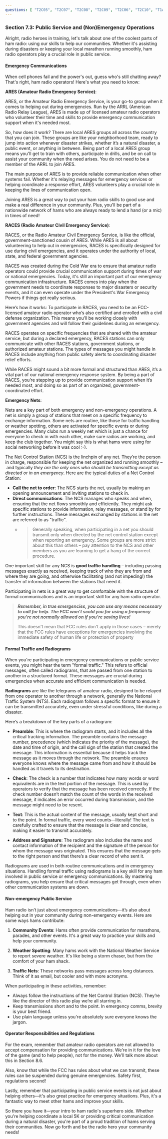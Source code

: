 ```yaml
---
questions: [ "T2C05", "T2C07", "T2C08", "T2C09", "T2C06", "T2C10", "T1A10", "T2C11", "T2C02", "T2C04", "T2C01" ]
---
```


### Section 7.3: Public Service and (Non)Emergency Operations

Alright, radio heroes in training, let's talk about one of the coolest parts of ham radio: using our skills to help our communities. Whether it's assisting during disasters or keeping your local marathon running smoothly, ham radio operators play a crucial role in public service.

#### Emergency Communications

When cell phones fail and the power's out, guess who's still chatting away? That's right, ham radio operators! Here's what you need to know:

**ARES (Amateur Radio Emergency Service)**:

ARES, or the Amateur Radio Emergency Service, is your go-to group when it comes to helping out during emergencies. Run by the ARRL (American Radio Relay League), ARES is made up of licensed amateur radio operators who volunteer their time and skills to provide emergency communication support when it's needed most.

So, how does it work? There are local ARES groups all across the country that you can join. These groups are like your neighborhood team, ready to jump into action whenever disaster strikes, whether it’s a natural disaster, a public event, or anything in between. Being part of a local ARES group means you'll get to train with others, participate in drills, and be on call to assist your community when the need arises. You do not need to be a member of the ARRL to join ARES.

The main purpose of ARES is to provide reliable communication when other systems fail. Whether it's relaying messages for emergency services or helping coordinate a response effort, ARES volunteers play a crucial role in keeping the lines of communication open.

Joining ARES is a great way to put your ham radio skills to good use and make a real difference in your community. Plus, you'll be part of a nationwide network of hams who are always ready to lend a hand (or a mic) in times of need!

**RACES (Radio Amateur Civil Emergency Service)**: 

RACES, or the Radio Amateur Civil Emergency Service, is like the official, government-sanctioned cousin of ARES. While ARES is all about volunteering to help out in emergencies, RACES is specifically designed for use during civil emergencies, and it operates under the authority of local, state, and federal government agencies.

RACES was created during the Cold War era to ensure that amateur radio operators could provide crucial communication support during times of war or national emergencies. Today, it's still an important part of our emergency communication infrastructure. RACES comes into play when the government needs to coordinate responses to major disasters or security events, and it can even operate under the President's War Emergency Powers if things get really serious.

Here’s how it works: To participate in RACES, you need to be an FCC-licensed amateur radio operator who’s also certified and enrolled with a civil defense organization. This means you’ll be working closely with government agencies and will follow their guidelines during an emergency.

RACES operates on specific frequencies that are shared with the amateur service, but during a declared emergency, RACES stations can only communicate with other RACES stations, government stations, or authorized amateur stations. The types of messages you might handle in RACES include anything from public safety alerts to coordinating disaster relief efforts.

While RACES might sound a bit more formal and structured than ARES, it’s a vital part of our national emergency response system. By being a part of RACES, you’re stepping up to provide communication support when it’s needed most, and doing so as part of an organized, government-coordinated effort.

**Emergency Nets**:

Nets are a key part of both emergency and non-emergency operations. A net is simply a group of stations that meet on a specific frequency to exchange information. Some nets are routine, like those for traffic handling or weather spotting, others are activated for specific events or during emergencies. Many clubs run a weekly net which is just a chance for everyone to check in with each other, make sure radios are working, and keep the club together. You might say this is what hams were using for social networking before it was cool :-).

The Net Control Station (NCS) is the linchpin of any net. They’re the person in charge, responsible for keeping the net organized and running smoothly – and typically _they are the only ones who should be transmitting except as directed or in an emergency_. Here are the typical duties of a Net Control Station:

- **Call the net to order**: The NCS starts the net, usually by making an opening announcement and inviting stations to check in.
- **Direct communications**: The NCS manages who speaks and when, ensuring that the net flows smoothly and efficiently. They might ask specific stations to provide information, relay messages, or stand by for further instructions. These messages exchanged by stations in the net are referred to as "traffic".
  - >Generally speaking, when participating in a net you should transmit only when directed by the net control station except when reporting an emergency. Some groups are more strict about this than others – pay attention to the NCS and other members as you are learning to get a hang of the correct procedure.

One important skill for any NCS is **good traffic handling** – including passing messages exactly as received, keeping track of who they are from and where they are going, and otherwise facilitating (and not impeding!) the transfer of information between the stations that need it.

Participating in nets is a great way to get comfortable with the structure of formal communications and is an important skill for any ham radio operator.

> ***Remember, in true emergencies, you can use any means necessary to call for help. The FCC won't scold you for using a frequency you're not normally allowed on if you're saving lives!***
>
> This doesn't mean that FCC rules don't apply in those cases – merely that the FCC rules have exceptions for emergencies involving the immediate safety of human life or protection of property

#### Formal Traffic and Radiograms

When you're participating in emergency communications or public service events, you might hear the term "formal traffic." This refers to official messages, often called radiograms, that are passed from one station to another in a structured format. These messages are crucial during emergencies when accurate and efficient communication is needed.

**Radiograms** are like the telegrams of amateur radio, designed to be relayed from one operator to another through a network, generally the National Traffic System (NTS). Each radiogram follows a specific format to ensure it can be transmitted accurately, even under stressful conditions, like during a disaster.

Here’s a breakdown of the key parts of a radiogram:

- **Preamble**: This is where the radiogram starts, and it includes all the critical tracking information. The preamble contains the message number, precedence (which indicates the priority of the message), the date and time of origin, and the call sign of the station that created the message. This information is essential because it helps track the message as it moves through the network. The preamble ensures everyone knows where the message came from and how it should be handled as it travels to its destination.

- **Check**: The check is a number that indicates how many words or word equivalents are in the text portion of the message. This is used by operators to verify that the message has been received correctly. If the check number doesn’t match the count of the words in the received message, it indicates an error occurred during transmission, and the message might need to be resent.

- **Text**: This is the actual content of the message, usually kept short and to the point. In formal traffic, every word counts—literally! The text is carefully crafted to ensure that the message is clear and concise, making it easier to transmit accurately.

- **Address and Signature**: The radiogram also includes the name and contact information of the recipient and the signature of the person for whom the message was originated. This ensures that the message gets to the right person and that there’s a clear record of who sent it.

Radiograms are used in both routine communications and in emergency situations. Handling formal traffic using radiograms is a key skill for any ham involved in public service or emergency communications. By mastering radiograms, you help ensure that critical messages get through, even when other communication systems are down.

#### Non-emergency Public Service

Ham radio isn’t just about emergency communications—it’s also about helping out in your community during non-emergency events. Here are some ways hams contribute:

1. **Community Events**: Hams often provide communication for marathons, parades, and other events. It's a great way to practice your skills and help your community.

2. **Weather Spotting**: Many hams work with the National Weather Service to report severe weather. It's like being a storm chaser, but from the comfort of your ham shack.

3. **Traffic Nets**: These networks pass messages across long distances. Think of it as email, but cooler and with more acronyms.

When participating in these activities, remember:

- Always follow the instructions of the Net Control Station (NCS). They’re like the director of this radio play we’re all starring in.
- Keep transmissions short and to the point. In emergency comms, brevity is your best friend.
- Use plain language unless you're absolutely sure everyone knows the jargon.

#### Operator Responsibilities and Regulations

For the exam, remember that amateur radio operators are not allowed to accept compensation for providing communications. We're in it for the love of the game (and to help people), not for the money. We'll talk more about this in Section 8.6.

Also, know that while the FCC has rules about what we can transmit, these rules can be suspended during genuine emergencies. Safety first, regulations second!

Lastly, remember that participating in public service events is not just about helping others—it's also great practice for emergency situations. Plus, it's a fantastic way to meet other hams and improve your skills.

So there you have it—your intro to ham radio's superhero side. Whether you're helping coordinate a local 5K or providing critical communication during a natural disaster, you're part of a proud tradition of hams serving their communities. Now go forth and be the radio hero your community needs!
